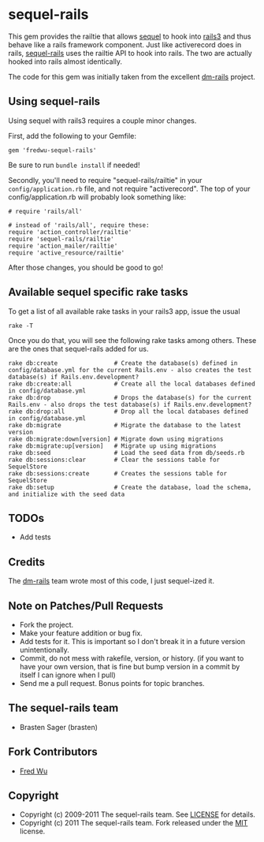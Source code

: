 # sequel-rails

This gem provides the railtie that allows [sequel](https://github.com/jeremyevans/sequel) to hook into [rails3](https://github.com/rails/rails) and thus behave like a rails framework component. Just like activerecord does in rails, [sequel-rails](https://github.com/fredwu/sequel-rails) uses the railtie API to hook into rails. The two are actually hooked into rails almost identically.

The code for this gem was initially taken from the excellent [dm-rails](https://github.com/datamapper/dm-rails) project.

## Using sequel-rails

Using sequel with rails3 requires a couple minor changes.

First, add the following to your Gemfile:

    gem 'fredwu-sequel-rails'

Be sure to run `bundle install` if needed!

Secondly, you'll need to require "sequel-rails/railtie" in your `config/application.rb` file, and not require "activerecord". The top of your config/application.rb will probably look something like:

    # require 'rails/all'

    # instead of 'rails/all', require these:
    require 'action_controller/railtie'
    require 'sequel-rails/railtie'
    require 'action_mailer/railtie'
    require 'active_resource/railtie'

After those changes, you should be good to go!


## Available sequel specific rake tasks

To get a list of all available rake tasks in your rails3 app, issue the usual

    rake -T

Once you do that, you will see the following rake tasks among others. These are the ones that sequel-rails added for us.

    rake db:create                # Create the database(s) defined in config/database.yml for the current Rails.env - also creates the test database(s) if Rails.env.development?
    rake db:create:all            # Create all the local databases defined in config/database.yml
    rake db:drop                  # Drops the database(s) for the current Rails.env - also drops the test database(s) if Rails.env.development?
    rake db:drop:all              # Drop all the local databases defined in config/database.yml
    rake db:migrate               # Migrate the database to the latest version
    rake db:migrate:down[version] # Migrate down using migrations
    rake db:migrate:up[version]   # Migrate up using migrations
    rake db:seed                  # Load the seed data from db/seeds.rb
    rake db:sessions:clear        # Clear the sessions table for SequelStore
    rake db:sessions:create       # Creates the sessions table for SequelStore
    rake db:setup                 # Create the database, load the schema, and initialize with the seed data


## TODOs

* Add tests


## Credits

The [dm-rails](https://github.com/datamapper/dm-rails) team wrote most of this code, I just sequel-ized it.


## Note on Patches/Pull Requests

* Fork the project.
* Make your feature addition or bug fix.
* Add tests for it. This is important so I don't break it in a future version unintentionally.
* Commit, do not mess with rakefile, version, or history. (if you want to have your own version, that is fine but bump version in a commit by itself I can ignore when I pull)
* Send me a pull request. Bonus points for topic branches.


## The sequel-rails team

* Brasten Sager (brasten)


## Fork Contributors

* [Fred Wu](https://github.com/fredwu)


## Copyright

* Copyright (c) 2009-2011 The sequel-rails team. See [LICENSE](https://github.com/brasten/sequel-rails/blob/master/LICENSE) for details.
* Copyright (c) 2011 The sequel-rails team. Fork released under the [MIT](http://www.opensource.org/licenses/mit-license.php) license.
